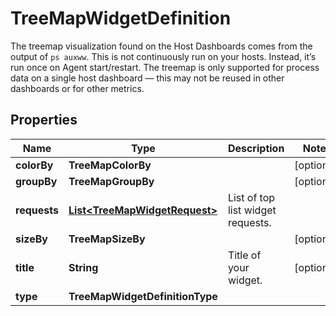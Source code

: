 # TreeMapWidgetDefinition

The treemap visualization found on the Host Dashboards comes from the output of `ps auxww`. This is not continuously run on your hosts. Instead, it’s run once on Agent start/restart. The treemap is only supported for process data on a single host dashboard — this may not be reused in other dashboards or for other metrics.

## Properties

| Name         | Type                                                            | Description                       | Notes      |
| ------------ | --------------------------------------------------------------- | --------------------------------- | ---------- |
| **colorBy**  | **TreeMapColorBy**                                              |                                   | [optional] |
| **groupBy**  | **TreeMapGroupBy**                                              |                                   | [optional] |
| **requests** | [**List&lt;TreeMapWidgetRequest&gt;**](TreeMapWidgetRequest.md) | List of top list widget requests. |
| **sizeBy**   | **TreeMapSizeBy**                                               |                                   | [optional] |
| **title**    | **String**                                                      | Title of your widget.             | [optional] |
| **type**     | **TreeMapWidgetDefinitionType**                                 |                                   |
